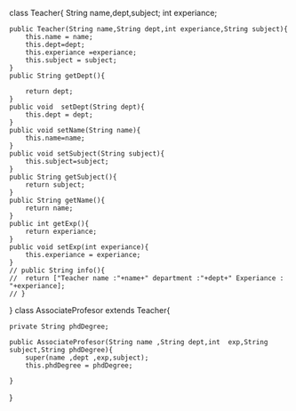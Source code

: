 class Teacher{
	String name,dept,subject;
	int experiance;

	
	public Teacher(String name,String dept,int experiance,String subject){
		this.name = name;
		this.dept=dept;
		this.experiance =experiance;
		this.subject = subject;
	}
	public String getDept(){
	
		return dept;
	}
	public void  setDept(String dept){
		this.dept = dept;
	}
	public void setName(String name){
		this.name=name;
	}
	public void setSubject(String subject){
		this.subject=subject;
	}
	public String getSubject(){
		return subject;
	}
	public String getName(){
		return name;
	}
	public int getExp(){
		return experiance;
	}
	public void setExp(int experiance){
		this.experiance = experiance;
	}
	// public String info(){
	// 	return ["Teacher name :"+name+" department :"+dept+" Experiance : "+experiance];
	// }
}
class AssociateProfesor extends Teacher{

    private String phdDegree;

    public AssociateProfesor(String name ,String dept,int  exp,String subject,String phdDegree){
        super(name ,dept ,exp,subject);
        this.phdDegree = phdDegree;
        
    }

}
